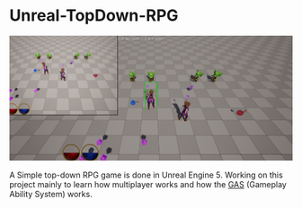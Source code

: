 # Unreal-TopDown-RPG
![](https://github.com/LuEklund/Unreal-TopDown-RPG/blob/master/RPG.png)



A Simple top-down RPG game is done in Unreal Engine 5.
Working on this project mainly to learn how multiplayer works and how the [GAS](https://docs.unrealengine.com/4.27/en-US/InteractiveExperiences/GameplayAbilitySystem/) (Gameplay Ability System) works.
